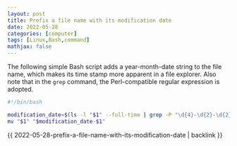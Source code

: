 ```yaml
---
layout: post
title: Prefix a file name with its modification date
date: 2022-05-28
categories: [computer]
tags: [Linux,Bash,command]
mathjax: false
---
```


The following simple Bash script adds a year-month-date string to the file name, which makes its time stamp more apparent in a file explorer. Also note that in the `grep` command, the Perl-compatible regular expression is adopted.

```bash
#!/bin/bash

modification_date=$(ls -l "$1" --full-time | grep -P "\d{4}-\d{2}-\d{2}" -o)
mv "$1" "$modification_date-$1"
```

{{ 2022-05-28-prefix-a-file-name-with-its-modification-date | backlink }}
